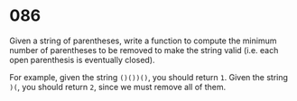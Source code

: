 [_metadata_:difficulty]:-  "Medium"
[_metadata_:asker]:-       "Google"
[_metadata_:tags]:-        "parse"

# 086

Given a string of parentheses, write a function to compute the minimum number of parentheses to be removed to make the string valid (i.e. each open parenthesis is eventually closed).

For example, given the string `()())()`, you should return `1`. Given the string `)(`, you should return `2`, since we must remove all of them.
